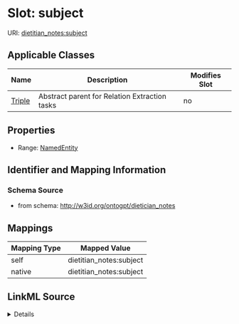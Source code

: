 

# Slot: subject

URI: [dietitian_notes:subject](dietitian_notes:subject)



<!-- no inheritance hierarchy -->





## Applicable Classes

| Name | Description | Modifies Slot |
| --- | --- | --- |
| [Triple](Triple.md) | Abstract parent for Relation Extraction tasks |  no  |







## Properties

* Range: [NamedEntity](NamedEntity.md)





## Identifier and Mapping Information







### Schema Source


* from schema: http://w3id.org/ontogpt/dietician_notes




## Mappings

| Mapping Type | Mapped Value |
| ---  | ---  |
| self | dietitian_notes:subject |
| native | dietitian_notes:subject |




## LinkML Source

<details>
```yaml
name: subject
from_schema: http://w3id.org/ontogpt/dietician_notes
rank: 1000
alias: subject
owner: Triple
domain_of:
- Triple
range: NamedEntity

```
</details>